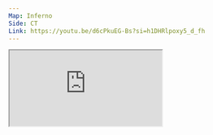 ```yaml
---
Map: Inferno
Side: CT
Link: https://youtu.be/d6cPkuEG-Bs?si=h1DHRlpoxy5_d_fh
---
```


<iframe allowFullScreen=True class="grenLineUp" src="https://www.youtube.com/embed/d6cPkuEG-Bs"></iframe>
